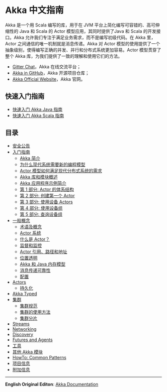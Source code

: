 # Akka 中文指南

Akka 是一个用 Scala 编写的库，用于在 JVM 平台上简化编写可容错的、高可伸缩性的 Java 和 Scala 的 Actor 模型应用，其同时提供了Java 和 Scala 的开发接口。Akka 允许我们专注于满足业务需求，而不是编写初级代码。在 Akka 里，Actor 之间通信的唯一机制就是消息传递。Akka 对 Actor 模型的使用提供了一个抽象级别，使得编写正确的并发、并行和分布式系统更加容易。Actor 模型贯穿了整个 Akka 库，为我们提供了一致的理解和使用它们的方法。


- [Gitter Chat](https://gitter.im/akka/akka?source=orgpage)，Akka 在线交流平台；
- [Akka in GitHub](https://github.com/akka/akka)，Akka 开源项目仓库；
- [Akka Official Website](https://akka.io/)，Akka 官网。


## 快速入门指南

- [快速入门 Akka Java 指南](https://github.com/guobinhit/akka-guide/blob/master/articles/qucikstart-akka-java.md)
- [快速入门 Akka Scala 指南](https://github.com/guobinhit/akka-guide/blob/master/articles/qucikstart-akka-scala.md)

## 目录

- [安全公告](https://github.com/guobinhit/akka-guide/blob/master/articles/security-announcements.md)
- [入门指南](https://github.com/guobinhit/akka-guide/blob/master/README.md)
  - [Akka 简介](https://github.com/guobinhit/akka-guide/blob/master/articles/introduction-to-akka.md) 
  - [为什么现代系统需要新的编程模型](https://github.com/guobinhit/akka-guide/blob/master/articles/actors-motivation.md) 
  - [Actor 模型如何满足现代分布式系统的需求](https://github.com/guobinhit/akka-guide/blob/master/articles/actor-intro.md)
  - [Akka 库和模块概述](https://github.com/guobinhit/akka-guide/blob/master/articles/modules.md) 
  - [Akka 应用程序示例简介](https://github.com/guobinhit/akka-guide/blob/master/articles/tutorial.md)
  - [第 1 部分: Actor 的体系结构](https://github.com/guobinhit/akka-guide/blob/master/articles/akka-guide-part1.md)
  - [第 2 部分: 创建第一个 Actor](https://github.com/guobinhit/akka-guide/blob/master/articles/akka-guide-part2.md)
  - [第 3 部分: 使用设备 Actors](https://github.com/guobinhit/akka-guide/blob/master/articles/akka-guide-part3.md)
  - [第 4 部分: 使用设备组](https://github.com/guobinhit/akka-guide/blob/master/articles/akka-guide-part4.md)
  - [第 5 部分: 查询设备组](https://github.com/guobinhit/akka-guide/blob/master/articles/akka-guide-part5.md)
- [一般概念](https://github.com/guobinhit/akka-guide/blob/master/README.md)
  - [术语及概念](https://github.com/guobinhit/akka-guide/blob/master/articles/terminology.md)
  - [Actor 系统](https://github.com/guobinhit/akka-guide/blob/master/articles/actor-systems.md)
  - [什么是 Actor？](https://github.com/guobinhit/akka-guide/blob/master/articles/actors.md)
  - [监督和监控](https://github.com/guobinhit/akka-guide/blob/master/articles/supervision.md)
  - [Actor 引用、路径和地址](https://github.com/guobinhit/akka-guide/blob/master/articles/addressing.md)
  - [位置透明](https://github.com/guobinhit/akka-guide/blob/master/articles/remoting.md)
  - [Akka 和 Java 内存模型](https://github.com/guobinhit/akka-guide/blob/master/articles/jmm.md)
  - [消息传递可靠性](https://doc.akka.io/docs/akka/current/general/message-delivery-reliability.html)
  - [配置](https://github.com/guobinhit/akka-guide/blob/master/articles/configuration.md)
- [Actors](https://github.com/guobinhit/akka-guide/blob/master/README.md)
  - [持久化](https://github.com/guobinhit/akka-guide/blob/master/articles/persistence.md)
- [Akka Typed](https://doc.akka.io/docs/akka/current/general/index.html)
- [集群](https://github.com/guobinhit/akka-guide/blob/master/README.md)
  - [集群规范](https://github.com/guobinhit/akka-guide/blob/master/articles/cluster-specification.md) 
  - [集群的使用方法](https://github.com/guobinhit/akka-guide/blob/master/articles/cluster-usage.md) 
  - [集群分片](https://github.com/guobinhit/akka-guide/blob/master/articles/cluster-sharding.md) 
- [Streams](https://github.com/guobinhit/akka-guide/blob/master/README.md)
- [Networking](https://github.com/guobinhit/akka-guide/blob/master/README.md)
- [Discovery](https://doc.akka.io/docs/akka/current/discovery/index.html)
- [Futures and Agents](https://doc.akka.io/docs/akka/current/general/index.html)
- [工具](https://doc.akka.io/docs/akka/current/index-utilities.html)
- [其他 Akka 模块](https://doc.akka.io/docs/akka/current/common/other-modules.html)
- [HowTo: Common Patterns](https://doc.akka.io/docs/akka/current/general/index.html)
- [项目信息](https://doc.akka.io/docs/akka/current/project/index.html)
- [附加信息](https://doc.akka.io/docs/akka/current/additional/index.html)



----------

**English Original Editon**: [Akka Documentation](https://doc.akka.io/docs/akka/current/index.html)

